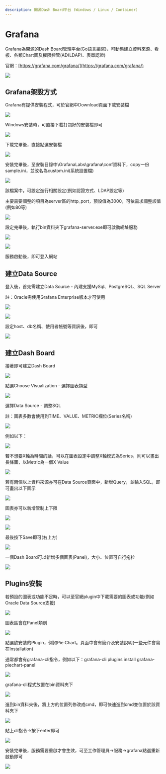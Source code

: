 ```yaml
---
description: 開源Dash Board平台 (Windows / Linux / Container)
---
```


# Grafana

Grafana為開源的Dash Board管理平台\(Go語言編寫\)，可動態建立資料來源、看板、各類Chart圖及權限控管\(AD\(LDAP\)、表單認證\)

官網：[https://grafana.com/grafana/](https://grafana.com/grafana/)

![](../.gitbook/assets/image%20%2880%29.png)

## Grafana架設方式

Grafana有提供安裝程式，可於官網中Download頁面下載安裝檔

![](../.gitbook/assets/image%20%28183%29.png)

Windows安裝時，可直接下載打包好的安裝檔即可

![](../.gitbook/assets/image%20%28123%29.png)

下載完畢後，直接點選安裝檔

![](../.gitbook/assets/image%20%28154%29.png)

安裝完畢後，至安裝目錄中\GrafanaLabs\grafana\conf資料下，copy一份sample.ini，並改名為custom.ini\(系統設置檔\)

![](../.gitbook/assets/image%20%284%29.png)

該檔案中，可設定進行相關設定\(例如認證方式、LDAP設定等\)

主要需要調整的項目為server區的http\_port，預設值為3000，可依需求調整該值\(例如80等\)

![](../.gitbook/assets/image%20%2864%29.png)

設定完畢後，執行bin資料夾下grafana-server.exe即可啟動網址服務

![](../.gitbook/assets/image%20%2825%29.png)

![](../.gitbook/assets/image%20%2896%29.png)

服務啟動後，即可登入網站

## 建立Data Source

登入後，首先需建立Data Source - 內建支援MySql、PostgreSQL、SQL Server

註：Oracle需使用Grafana Enterprise版本才可使用

![](../.gitbook/assets/image%20%28106%29.png)

![](../.gitbook/assets/image%20%2883%29.png)

設定host、db名稱、使用者帳號等資訊後，即可

![](../.gitbook/assets/image%20%2810%29.png)

## 建立Dash Board

接著即可建立Dash Board

![](../.gitbook/assets/image%20%28194%29.png)

點選Choose Visualization - 選擇圖表類型

![](../.gitbook/assets/image%20%2838%29.png)

選擇Data Source - 調整SQL

註：圖表多數會使用到TIME、VALUE、METRIC欄位\(Series名稱\)

![](../.gitbook/assets/image%20%28120%29.png)

例如以下：

![](../.gitbook/assets/image%20%2841%29.png)

若不想要X軸為時間的話，可以在圖表設定中調整X軸模式為Series，則可以畫出長條圖，以Metric為一個X Value

![](../.gitbook/assets/image%20%28105%29.png)

若有兩個以上資料來源亦可在Data Source頁面中，新增Query，並輸入SQL，即可畫出以下圖示

![](../.gitbook/assets/image%20%28126%29.png)

圖表亦可以新增管制上下限

![](../.gitbook/assets/image%20%28187%29.png)

![](../.gitbook/assets/image%20%2861%29.png)

最後按下Save即可\(右上方\)

![](../.gitbook/assets/image%20%2814%29.png)

一個Dash Board可以新增多個圖表\(Panel\)，大小、位置可自行拖拉

![](../.gitbook/assets/image%20%28166%29.png)



## Plugins安裝

若預設的圖表或功能不足時，可以至官網plugin中下載需要的圖表或功能\(例如Oracle Data Source支援\)

![](../.gitbook/assets/image%20%2885%29.png)

圖表區會在Panel類別

![](../.gitbook/assets/image%20%28179%29.png)

點選欲安裝的Plugin，例如Pie Chart。頁面中會有簡介及安裝說明\(一些元件會寫在Installation\)

通常都會有grafana-cli指令，例如以下：grafana-cli plugins install grafana-piechart-panel

![](../.gitbook/assets/image%20%28110%29.png)

grafana-cli程式放置在bin資料夾下

![](../.gitbook/assets/image%20%2829%29.png)

進到bin資料夾後，將上方的位置列修改成cmd，即可快速進到cmd並位置於該資料夾下

![](../.gitbook/assets/image%20%28124%29.png)

貼上cli指令→按下enter即可

![](../.gitbook/assets/image%20%2836%29.png)

安裝完畢後，服務需要重啟才會生效，可至工作管理員→服務→grafana點選重新啟動即可

![](../.gitbook/assets/image%20%28188%29.png)

